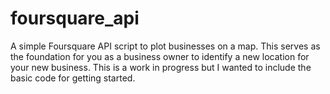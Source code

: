 # foursquare_api
A simple Foursquare API script to plot businesses on a map. This serves as the foundation for you as a business owner to identify a new location for your new business. This is a work in progress but I wanted to include the basic code for getting started.
